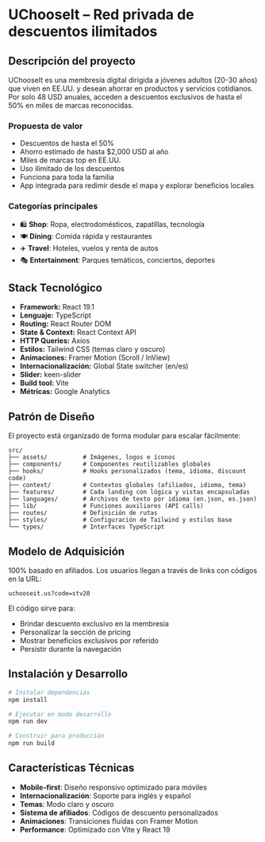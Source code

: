 # UChooseIt – Red privada de descuentos ilimitados

## Descripción del proyecto

UChooseIt es una membresía digital dirigida a jóvenes adultos (20-30 años) que viven en EE.UU. y desean ahorrar en productos y servicios cotidianos. Por solo 48 USD anuales, acceden a descuentos exclusivos de hasta el 50% en miles de marcas reconocidas.

### Propuesta de valor
- Descuentos de hasta el 50%
- Ahorro estimado de hasta $2,000 USD al año
- Miles de marcas top en EE.UU.
- Uso ilimitado de los descuentos
- Funciona para toda la familia
- App integrada para redimir desde el mapa y explorar beneficios locales

### Categorías principales
- 🛍️ **Shop**: Ropa, electrodomésticos, zapatillas, tecnología
- 🍽️ **Dining**: Comida rápida y restaurantes
- ✈️ **Travel**: Hoteles, vuelos y renta de autos
- 🎭 **Entertainment**: Parques temáticos, conciertos, deportes

## Stack Tecnológico

- **Framework:** React 19.1
- **Lenguaje:** TypeScript
- **Routing:** React Router DOM
- **State & Context:** React Context API
- **HTTP Queries:** Axios
- **Estilos:** Tailwind CSS (temas claro y oscuro)
- **Animaciones:** Framer Motion (Scroll / InView)
- **Internacionalización:** Global State switcher (en/es)
- **Slider:** keen-slider
- **Build tool:** Vite
- **Métricas:** Google Analytics

## Patrón de Diseño

El proyecto está organizado de forma modular para escalar fácilmente:

```
src/
├── assets/          # Imágenes, logos e íconos
├── components/      # Componentes reutilizables globales
├── hooks/           # Hooks personalizados (tema, idioma, discount code)
├── context/         # Contextos globales (afiliados, idioma, tema)
├── features/        # Cada landing con lógica y vistas encapsuladas
├── languages/       # Archivos de texto por idioma (en.json, es.json)
├── lib/             # Funciones auxiliares (API calls)
├── routes/          # Definición de rutas
├── styles/          # Configuración de Tailwind y estilos base
└── types/           # Interfaces TypeScript
```

## Modelo de Adquisición

100% basado en afiliados. Los usuarios llegan a través de links con códigos en la URL:
```
uchooseit.us?code=stv20
```

El código sirve para:
- Brindar descuento exclusivo en la membresía
- Personalizar la sección de pricing
- Mostrar beneficios exclusivos por referido
- Persistir durante la navegación

## Instalación y Desarrollo

```bash
# Instalar dependencias
npm install

# Ejecutar en modo desarrollo
npm run dev

# Construir para producción
npm run build
```

## Características Técnicas

- **Mobile-first**: Diseño responsivo optimizado para móviles
- **Internacionalización**: Soporte para inglés y español
- **Temas**: Modo claro y oscuro
- **Sistema de afiliados**: Códigos de descuento personalizados
- **Animaciones**: Transiciones fluidas con Framer Motion
- **Performance**: Optimizado con Vite y React 19
